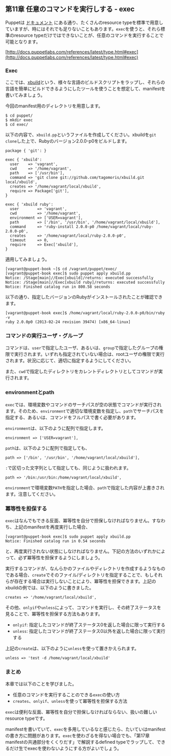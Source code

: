 ## 第11章 任意のコマンドを実行しする - exec

Puppetは
[ドキュメント](http://docs.puppetlabs.com/references/latest/type.html)
にある通り、たくさんのresource typeを標準で用意していますが、時にはそれでも足りないこともあります。`exec`を使うと、それら標準のresource typeだけではできないことが、任意のコマンドを実行することで可能となります。

[http://docs.puppetlabs.com/references/latest/type.html#exec](http://docs.puppetlabs.com/references/latest/type.html#exec)

### Exec

ここでは、[xbuild](https://github.com/tagomoris/xbuild)という、様々な言語のビルドスクリプトをラップし、それらの言語を簡単にビルドできるようにしたツールを使うことを想定して、manifestを書いてみましょう。

今回のmanifest用のディレクトリを用意します。

```
$ cd puppet/
$ mkdir exec
$ cd exec/
```

以下の内容で、`xbuild.pp`というファイルを作成してください。xbuildを`git clone`した上で、Rubyのバージョン2.0.0-p0をビルドします。

```
package { 'git': }

exec { 'xbuild':
  user    => 'vagrant',
  cwd     => '/home/vagrant',
  path    => ['/usr/bin'],
  command => 'git clone git://github.com/tagomoris/xbuild.git local/xbuild',
  creates => '/home/vagrant/local/xbuild',
  require => Package['git'],
}

exec { 'xbuild ruby':
  user        => 'vagrant',
  cwd         => '/home/vagrant',
  environment => ['USER=vagrant'],
  path        => ['/bin', '/usr/bin', '/home/vagrant/local/xbuild'],
  command     => 'ruby-install 2.0.0-p0 /home/vagrant/local/ruby-2.0.0-p0',
  creates     => '/home/vagrant/local/ruby-2.0.0-p0',
  timeout     => 0,
  require     => Exec['xbuild'],
}
```

適用してみましょう。

```
[vagrant@puppet-book ~]$ cd /vagrant/puppet/exec/
[vagrant@puppet-book exec]$ sudo puppet apply xbuild.pp
Notice: /Stage[main]//Exec[xbuild]/returns: executed successfully
Notice: /Stage[main]//Exec[xbuild ruby]/returns: executed successfully
Notice: Finished catalog run in 800.58 seconds
```

以下の通り、指定したバージョンのRubyがインストールされたことが確認できます。

```
[vagrant@puppet-book exec]$ /home/vagrant/local/ruby-2.0.0-p0/bin/ruby -v
ruby 2.0.0p0 (2013-02-24 revision 39474) [x86_64-linux]
```

### コマンドの実行ユーザ・グループ

コマンドは、`user`で指定したユーザ、あるいは、`group`で指定したグループの権限で実行されます。いずれも指定されていない場合は、rootユーザの権限で実行されます。状況に応じて、適切に指定するようにしてください。

また、`cwd`で指定したディレクトリをカレントディレクトリとしてコマンドが実行されます。

### environmentとpath

`exec`では、環境変数やコマンドのサーチパスが空の状態でコマンドが実行されます。そのため、`environment`で適切な環境変数を指定し、`path`でサーチパスを指定する、あるいは、コマンドをフルパスで書く必要があります。

`environment`は、以下のように配列で指定します。

```
environment => ['USER=vagrant'],
```

`path`は、以下のように配列で指定しても、

```
path => ['/bin', '/usr/bin', '/home/vagrant/local/xbuild'],
```

`:`で区切った文字列として指定しても、同じように扱われます。

```
path => '/bin:/usr/bin:/home/vagrant/local/xbuild',
```

`environment`で環境変数`PATH`を指定した場合、`path`で指定した内容が上書きされます。注意してください。

### 冪等性を担保する

`exec`はなんでもできる反面、冪等性を自分で担保しなければなりません。すなわち、上記のmanifestを再度実行した場合、

```
[vagrant@puppet-book exec]$ sudo puppet apply xbuild.pp
Notice: Finished catalog run in 0.54 seconds
```

と、再度実行されない状態にしなければなりません。下記の方法のいずれかによって、必ず冪等性を担保するようにしましょう。

実行するコマンドが、なんらかのファイルやディレクトリを作成するようなものである場合、`create`でそのファイル/ディレクトリを指定することで、もしそれらが存在する場合は実行しないことにより、冪等性を担保できます。上記のxbuildの例では、以下のように書きました。

```
creates => '/home/vagrant/local/xbuild',
```

その他、`onlyif`や`unless`によって、コマンドを実行し、その終了ステータスを見ることで、冪等性を担保する方法もあります。

  * `onlyif`: 指定したコマンドが終了ステータス0を返した場合に限って実行する
  * `unless`: 指定したコマンドが終了ステータス0以外を返した場合に限って実行する

上記の`create`は、以下のように`unless`を使って置きかえられます。

```
unless => 'test -d /home/vagrant/local/xbuild'
```

### まとめ

本章では以下のことを学びました。

  * 任意のコマンドを実行することのできる`exec`の使い方
  * `creates`、`onlyif`、`unless`を使って冪等性を担保する方法

`exec`は便利な反面、冪等性を自分で担保しなければならない、扱いの難しいresource typeです。

manifestを書いていて、`exec`を多用しているなと感じたら、たいていはmanifestの書き方に問題があります。`exec`を使わざるを得ない場合でも、「第17章 manifestの共通部分をくくりだす」で解説するdefined typeでラップして、できるだけ生でexecを使わないようにする方がよいでしょう。
